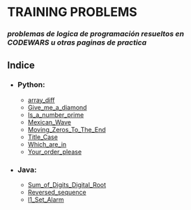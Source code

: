 # TRAINING PROBLEMS
###  *problemas de logica de programación resueltos en CODEWARS u otras paginas de practica*

## **Indice**
- ### Python:
    - [array_diff]
    - [Give_me_a_diamond]
    - [Is_a_number_prime]
    - [Mexican_Wave]
    - [Moving_Zeros_To_The_End]
    - [Title_Case]
    - [Which_are_in]
    - [Your_order_please]

- ### Java:
    - [Sum_of_Digits_Digital_Root]
    - [Reversed_sequence]
    - [l1_Set_Alarm]





[Sum_of_Digits_Digital_Root]: </Java/Sum_of_Digits_Digital_Root.md>
[array_diff]: </Python/array_diff.ipynb>
[Give_me_a_diamond]: </Python/Give me a diamond.ipynb>
[Is_a_number_prime]: </Python/Is_a_number_prime.ipynb>
[Mexican_Wave]: </Python/Mexican Wave.ipynb>
[Moving_Zeros_To_The_End]: </Python/Moving Zeros To The End.ipynb>
[Title_Case]: </Python/Title Case.ipynb>
[Which_are_in]: </Python/Which are in.ipynb>
[Your_order_please]: </Python/Your order, please.ipynb>
[Reversed_sequence]:</Java/reversed_sequence.md>
[l1_Set_Alarm]:</Java/l1_Set Alarm.md>